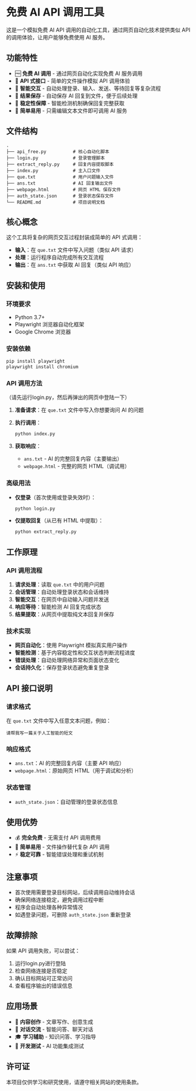 # 免费 AI API 调用工具

这是一个模拟免费 AI API 调用的自动化工具，通过网页自动化技术提供类似 API 的调用体验，让用户能够免费使用 AI 服务。

## 功能特性

- 🆓 **免费 AI 调用** - 通过网页自动化实现免费 AI 服务调用
- 🔌 **API 式接口** - 简单的文件操作模拟 API 调用体验
- 🤖 **智能交互** - 自动处理登录、输入、发送、等待回复等复杂流程
- 💾 **结果保存** - 自动保存 AI 回复到文件，便于后续处理
- 🔄 **稳定性保障** - 智能检测机制确保回复完整获取
- 📝 **简单易用** - 只需编辑文本文件即可调用 AI 服务

## 文件结构

```
.
├── api_free.py          # 核心自动化脚本
├── login.py             # 登录管理脚本
├── extract_reply.py     # 回复内容提取脚本
├── index.py             # 主入口文件
├── que.txt              # 用户问题输入文件
├── ans.txt              # AI 回复输出文件
├── webpage.html         # 网页 HTML 保存文件
├── auth_state.json      # 登录状态保存文件
└── README.md            # 项目说明文档
```

## 核心概念

这个工具将复杂的网页交互过程封装成简单的 API 式调用：

- **输入**：在 `que.txt` 文件中写入问题（类似 API 请求）
- **处理**：运行程序自动完成所有交互流程
- **输出**：在 `ans.txt` 中获取 AI 回复（类似 API 响应）

## 安装和使用

### 环境要求

- Python 3.7+
- Playwright 浏览器自动化框架
- Google Chrome 浏览器

### 安装依赖

```bash
pip install playwright
playwright install chromium
```

### API 调用方法

（请先运行login.py，然后再弹出的网页中登陆一下）

1. **准备请求**：在 `que.txt` 文件中写入你想要询问 AI 的问题

2. **执行调用**：
   ```bash
   python index.py
   ```

3. **获取响应**：
   - `ans.txt` - AI 的完整回复内容（主要输出）
   - `webpage.html` - 完整的网页 HTML（调试用）

### 高级用法

- **仅登录**（首次使用或登录失效时）：
  ```bash
  python login.py
  ```

- **仅提取回复**（从已有 HTML 中提取）：
  ```bash
  python extract_reply.py
  ```

## 工作原理

### API 调用流程

1. **请求处理**：读取 `que.txt` 中的用户问题
2. **会话管理**：自动处理登录状态和会话维持
3. **智能交互**：在网页中自动输入问题并发送
4. **响应等待**：智能检测 AI 回复完成状态
5. **结果提取**：从网页中提取纯文本回复并保存

### 技术实现

- **网页自动化**：使用 Playwright 模拟真实用户操作
- **智能检测**：基于内容稳定性和交互状态判断流程进度
- **错误处理**：自动处理网络异常和页面状态变化
- **会话持久化**：保存登录状态避免重复登录

## API 接口说明

### 请求格式

在 `que.txt` 文件中写入任意文本问题，例如：
```
请帮我写一篇关于人工智能的短文
```

### 响应格式

- `ans.txt`：AI 的完整回复内容（主要 API 响应）
- `webpage.html`：原始网页 HTML（用于调试和分析）

### 状态管理

- `auth_state.json`：自动管理的登录状态信息

## 使用优势

- 💰 **完全免费** - 无需支付 API 调用费用
- 🚀 **简单易用** - 文件操作替代复杂 API 调用
- ⚡ **稳定可靠** - 智能错误处理和重试机制

## 注意事项

- 首次使用需要登录目标网站，后续调用自动维持会话
- 确保网络连接稳定，避免调用过程中断
- 程序会自动处理各种异常情况
- 如遇登录问题，可删除 `auth_state.json` 重新登录

## 故障排除

如果 API 调用失败，可以尝试：

1. 运行login.py进行登陆
2. 检查网络连接是否稳定
3. 确认目标网站可正常访问
4. 查看程序输出的错误信息

## 应用场景

- 📝 **内容创作** - 文章写作、创意生成
- 💬 **对话交流** - 智能问答、聊天对话  
- 🎓 **学习辅助** - 知识问答、学习指导
- 🔧 **开发测试** - AI 功能集成测试

## 许可证

本项目仅供学习和研究使用，请遵守相关网站的使用条款。



